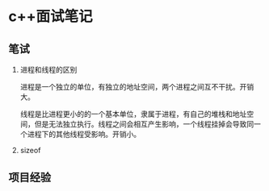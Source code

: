 # c++面试笔记



## 笔试

1. 进程和线程的区别

   进程是一个独立的单位，有独立的地址空间，两个进程之间互不干扰。开销大。

   线程是比进程更小的的一个基本单位，隶属于进程，有自己的堆栈和地址空间，但是无法独立执行。线程之间会相互产生影响，一个线程挂掉会导致同一个进程下的其他线程受影响。开销小。

2. sizeof



## 项目经验


